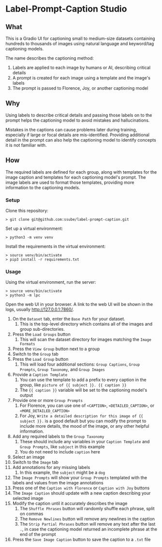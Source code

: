 # Label-Prompt-Caption Studio

## What

This is a Gradio UI for captioning small to medium-size datasets containing hundreds to thousands of images using
natural language and keyword/tag captioning models.

The name describes the captioning method:

1. Labels are applied to each image by humans or AI, describing critical details
2. A prompt is created for each image using a template and the image's labels
3. The prompt is passed to Florence, Joy, or another captioning model

## Why

Using labels to describe critical details and passing those labels on to the prompt helps the captioning model to
avoid mistakes and hallucinations.

Mistakes in the captions can cause problems later during training, especially if large or focal details are
mis-identified. Providing additional detail in the prompt can also help the captioning model to identify concepts it
is not familiar with.

## How

The required labels are defined for each group, along with templates for the image caption and templates for each
captioning model's prompt. The image labels are used to format those templates, providing more information to the
captioning models.

### Setup

Clone this repository:

```shell
> git clone git@github.com:ssube/label-prompt-caption.git
```

Set up a virtual environment:

```shell
> python3 -m venv venv
```

Install the requirements in the virtual environment:

```shell
> source venv/bin/activate
> pip3 install -r requirements.txt
```

### Usage

Using the virtual environment, run the server:

```shell
> source venv/bin/activate
> python3 -m lpc
```

Open the web UI in your browser. A link to the web UI will be shown in the logs, usually http://127.0.0.1:7860/.

1. On the `Dataset` tab, enter the `Base Path` for your dataset.
   1. This is the top-level directory which contains all of the images and group sub-directories.
2. Press the `Load Groups` button
   1. This will scan the dataset directory for images matching the `Image Formats`
3. Press the `View Group` button next to a group
4. Switch to the `Group` tab
5. Press the `Load Group` button
   1. This will load four additional sections: `Group Captions`, `Group Prompts`, `Group Taxonomy`, and `Group Images`
6. Provide a `Caption Template`
   1. You can use the template to add a prefix to every caption in the group, like `picture of {{ subject }}. {{ caption }}`
   2. The `{{ caption }}` variable will be set to the captioning model's output
7. Provide one or more `Group Prompts`
   1. For Florence, you can use one of `<CAPTION>`, `<DETAILED_CAPTION>`, or `<MORE_DETAILED_CAPTION>`
   2. For Joy, `Write a detailed description for this image of {{ subject }}.` is a good default but you can modify
      the prompt to include more details, the mood of the image, or any other helpful information.
8. Add any required labels to the `Group Taxonomy`
   1. These should include any variables in your `Caption Template` and `Group Prompts`, like `subject` in this example
   2. You do not need to include `caption` here
9. Select an image
10. Switch to the `Image` tab
11. Add annotations for any missing labels
    1. In this example, the `subject` might be a `dog`
12. The `Image Prompts` will show your `Group Prompts` templated with the labels and values from the image annotations
13. Press one of the `Caption with Florence` or `Caption with Joy` buttons
14. The `Image Caption` should update with a new caption describing your selected image
15. Modify the caption until it accurately describes the image
    1. The `Shuffle Phrases` button will randomly shuffle each phrase, split on commas
    2. The `Remove Newlines` button will remove any newlines in the caption
    3. The `Strip Partial Phrases` button will remove any text after the last `.`, in case the captioning model returned
       an incomplete phrase at the end of the prompt
16. Press the `Save Image Caption` button to save the caption to a `.txt` file
